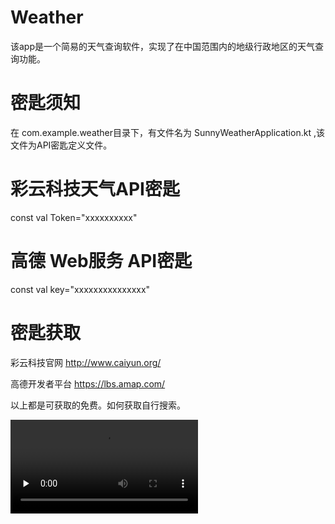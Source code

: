 # Weather

该app是一个简易的天气查询软件，实现了在中国范围内的地级行政地区的天气查询功能。



# 密匙须知

在 com.example.weather目录下，有文件名为 SunnyWeatherApplication.kt ,该文件为API密匙定义文件。

# 彩云科技天气API密匙
const val Token="xxxxxxxxxx"
# 高德 Web服务 API密匙
const val key="xxxxxxxxxxxxxxx"

# 密匙获取

彩云科技官网 http://www.caiyun.org/

高德开发者平台 https://lbs.amap.com/

以上都是可获取的免费。如何获取自行搜索。

<video id="video" controls="" preload="none">
<source id="mp4" src="./Weather_example.mp2" type="video/mp4">
</video>
